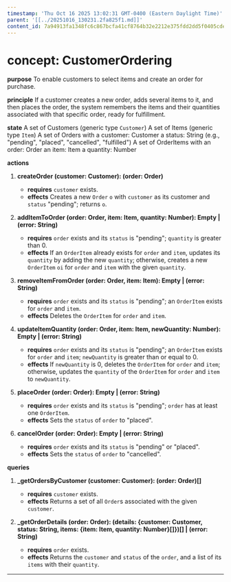 ```yaml
---
timestamp: 'Thu Oct 16 2025 13:02:31 GMT-0400 (Eastern Daylight Time)'
parent: '[[../20251016_130231.2fa825f1.md]]'
content_id: 7a94913fa1348fc6c867bcfa41cf8764b32e2212e375fdd2dd5f0405cdef910f
---
```


# concept: CustomerOrdering

**purpose** To enable customers to select items and create an order for purchase.

**principle** If a customer creates a new order, adds several items to it, and then places the order, the system remembers the items and their quantities associated with that specific order, ready for fulfillment.

**state**
A set of Customers (generic type `Customer`)
A set of Items (generic type `Item`)
A set of Orders with
a customer: Customer
a status: String (e.g., "pending", "placed", "cancelled", "fulfilled")
A set of OrderItems with
an order: Order
an item: Item
a quantity: Number

**actions**

1. **createOrder (customer: Customer): (order: Order)**
   * **requires** `customer` exists.
   * **effects** Creates a new `Order` `o` with `customer` as its customer and `status` "pending"; returns `o`.

2. **addItemToOrder (order: Order, item: Item, quantity: Number): Empty | (error: String)**
   * **requires** `order` exists and its `status` is "pending"; `quantity` is greater than 0.
   * **effects** If an `OrderItem` already exists for `order` and `item`, updates its `quantity` by adding the new `quantity`; otherwise, creates a new `OrderItem` `oi` for `order` and `item` with the given `quantity`.

3. **removeItemFromOrder (order: Order, item: Item): Empty | (error: String)**
   * **requires** `order` exists and its `status` is "pending"; an `OrderItem` exists for `order` and `item`.
   * **effects** Deletes the `OrderItem` for `order` and `item`.

4. **updateItemQuantity (order: Order, item: Item, newQuantity: Number): Empty | (error: String)**
   * **requires** `order` exists and its `status` is "pending"; an `OrderItem` exists for `order` and `item`; `newQuantity` is greater than or equal to 0.
   * **effects** If `newQuantity` is 0, deletes the `OrderItem` for `order` and `item`; otherwise, updates the `quantity` of the `OrderItem` for `order` and `item` to `newQuantity`.

5. **placeOrder (order: Order): Empty | (error: String)**
   * **requires** `order` exists and its `status` is "pending"; `order` has at least one `OrderItem`.
   * **effects** Sets the `status` of `order` to "placed".

6. **cancelOrder (order: Order): Empty | (error: String)**
   * **requires** `order` exists and its `status` is "pending" or "placed".
   * **effects** Sets the `status` of `order` to "cancelled".

**queries**

1. **\_getOrdersByCustomer (customer: Customer): (order: Order)\[]**
   * **requires** `customer` exists.
   * **effects** Returns a set of all `Order`s associated with the given `customer`.

2. **\_getOrderDetails (order: Order): (details: {customer: Customer, status: String, items: {item: Item, quantity: Number}\[]})\[] | (error: String)**
   * **requires** `order` exists.
   * **effects** Returns the `customer` and `status` of the `order`, and a list of its `items` with their `quantity`.

***
